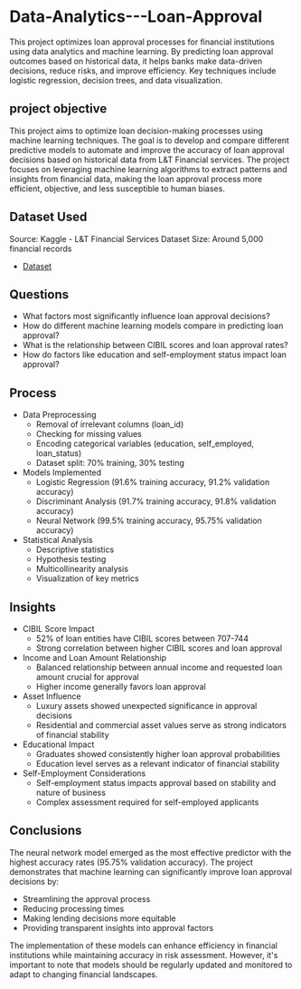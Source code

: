# Data-Analytics---Loan-Approval
This project optimizes loan approval processes for financial institutions using data analytics and machine learning. By predicting loan approval outcomes based on historical data, it helps banks make data-driven decisions, reduce risks, and improve efficiency. Key techniques include logistic regression, decision trees, and data visualization.
## project objective
This project aims to optimize loan decision-making processes using machine learning techniques. The goal is to develop and compare different predictive models to automate and improve the accuracy of loan approval decisions based on historical data from L&T Financial services. The project focuses on leveraging machine learning algorithms to extract patterns and insights from financial data, making the loan approval process more efficient, objective, and less susceptible to human biases.
## Dataset Used
Source: Kaggle - L&T Financial Services Dataset
Size: Around 5,000 financial records
 - <a href = "https://github.com/varshith56/Data-Analytics---Loan-Approval/blob/main/loan_approval_dataset.csv"> Dataset</a>
## Questions
- What factors most significantly influence loan approval decisions?
- How do different machine learning models compare in predicting loan approval?
- What is the relationship between CIBIL scores and loan approval rates?
- How do factors like education and self-employment status impact loan approval?
## Process
- Data Preprocessing
   - Removal of irrelevant columns (loan_id)
   - Checking for missing values
   - Encoding categorical variables (education, self_employed, loan_status)
   - Dataset split: 70% training, 30% testing
- Models Implemented
   - Logistic Regression (91.6% training accuracy, 91.2% validation accuracy)
   - Discriminant Analysis (91.7% training accuracy, 91.8% validation accuracy)
   - Neural Network (99.5% training accuracy, 95.75% validation accuracy)
- Statistical Analysis
   - Descriptive statistics
   - Hypothesis testing
   - Multicollinearity analysis
   - Visualization of key metrics
## Insights
 - CIBIL Score Impact
   - 52% of loan entities have CIBIL scores between 707-744
   - Strong correlation between higher CIBIL scores and loan approval
 - Income and Loan Amount Relationship
   - Balanced relationship between annual income and requested loan amount crucial for approval
   - Higher income generally favors loan approval
 - Asset Influence
   - Luxury assets showed unexpected significance in approval decisions
   - Residential and commercial asset values serve as strong indicators of financial stability
 - Educational Impact
    - Graduates showed consistently higher loan approval probabilities
    - Education level serves as a relevant indicator of financial stability
 - Self-Employment Considerations
    - Self-employment status impacts approval based on stability and nature of business
    - Complex assessment required for self-employed applicants
## Conclusions
   The neural network model emerged as the most effective predictor with the highest accuracy rates (95.75% validation accuracy). The project demonstrates that machine learning can significantly improve loan approval decisions by:
   - Streamlining the approval process
   - Reducing processing times
   - Making lending decisions more equitable
   - Providing transparent insights into approval factors
     
The implementation of these models can enhance efficiency in financial institutions while maintaining accuracy in risk assessment. However, it's important to note that models should be regularly updated and monitored to adapt to changing financial landscapes.
